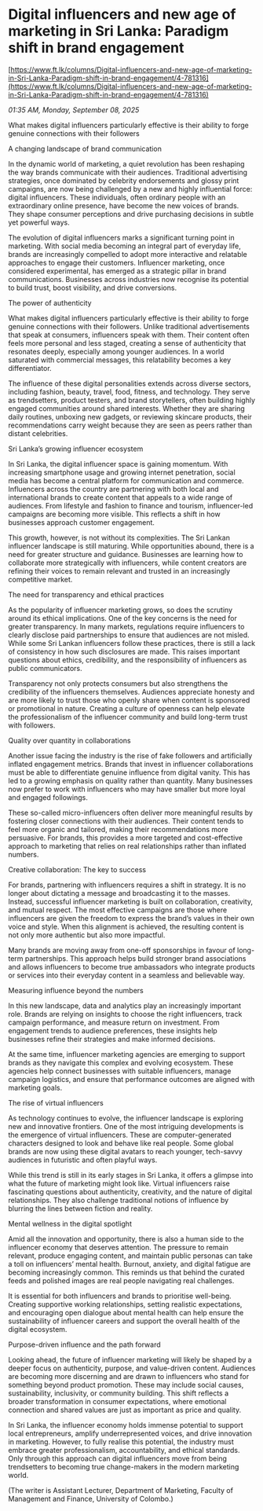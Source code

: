 # Digital influencers and new age of marketing  in Sri Lanka: Paradigm shift in brand engagement

[https://www.ft.lk/columns/Digital-influencers-and-new-age-of-marketing-in-Sri-Lanka-Paradigm-shift-in-brand-engagement/4-781316](https://www.ft.lk/columns/Digital-influencers-and-new-age-of-marketing-in-Sri-Lanka-Paradigm-shift-in-brand-engagement/4-781316)

*01:35 AM, Monday, September 08, 2025*

What makes digital influencers particularly effective is their ability to forge genuine connections with their followers

A changing landscape of brand communication

In the dynamic world of marketing, a quiet revolution has been reshaping the way brands communicate with their audiences. Traditional advertising strategies, once dominated by celebrity endorsements and glossy print campaigns, are now being challenged by a new and highly influential force: digital influencers. These individuals, often ordinary people with an extraordinary online presence, have become the new voices of brands. They shape consumer perceptions and drive purchasing decisions in subtle yet powerful ways.

The evolution of digital influencers marks a significant turning point in marketing. With social media becoming an integral part of everyday life, brands are increasingly compelled to adopt more interactive and relatable approaches to engage their customers. Influencer marketing, once considered experimental, has emerged as a strategic pillar in brand communications. Businesses across industries now recognise its potential to build trust, boost visibility, and drive conversions.

The power of authenticity

What makes digital influencers particularly effective is their ability to forge genuine connections with their followers. Unlike traditional advertisements that speak at consumers, influencers speak with them. Their content often feels more personal and less staged, creating a sense of authenticity that resonates deeply, especially among younger audiences. In a world saturated with commercial messages, this relatability becomes a key differentiator.

The influence of these digital personalities extends across diverse sectors, including fashion, beauty, travel, food, fitness, and technology. They serve as trendsetters, product testers, and brand storytellers, often building highly engaged communities around shared interests. Whether they are sharing daily routines, unboxing new gadgets, or reviewing skincare products, their recommendations carry weight because they are seen as peers rather than distant celebrities.

Sri Lanka’s growing influencer ecosystem

In Sri Lanka, the digital influencer space is gaining momentum. With increasing smartphone usage and growing internet penetration, social media has become a central platform for communication and commerce. Influencers across the country are partnering with both local and international brands to create content that appeals to a wide range of audiences. From lifestyle and fashion to finance and tourism, influencer-led campaigns are becoming more visible. This reflects a shift in how businesses approach customer engagement.

This growth, however, is not without its complexities. The Sri Lankan influencer landscape is still maturing. While opportunities abound, there is a need for greater structure and guidance. Businesses are learning how to collaborate more strategically with influencers, while content creators are refining their voices to remain relevant and trusted in an increasingly competitive market.

The need for transparency and ethical practices

As the popularity of influencer marketing grows, so does the scrutiny around its ethical implications. One of the key concerns is the need for greater transparency. In many markets, regulations require influencers to clearly disclose paid partnerships to ensure that audiences are not misled. While some Sri Lankan influencers follow these practices, there is still a lack of consistency in how such disclosures are made. This raises important questions about ethics, credibility, and the responsibility of influencers as public communicators.

Transparency not only protects consumers but also strengthens the credibility of the influencers themselves. Audiences appreciate honesty and are more likely to trust those who openly share when content is sponsored or promotional in nature. Creating a culture of openness can help elevate the professionalism of the influencer community and build long-term trust with followers.

Quality over quantity in collaborations

Another issue facing the industry is the rise of fake followers and artificially inflated engagement metrics. Brands that invest in influencer collaborations must be able to differentiate genuine influence from digital vanity. This has led to a growing emphasis on quality rather than quantity. Many businesses now prefer to work with influencers who may have smaller but more loyal and engaged followings.

These so-called micro-influencers often deliver more meaningful results by fostering closer connections with their audiences. Their content tends to feel more organic and tailored, making their recommendations more persuasive. For brands, this provides a more targeted and cost-effective approach to marketing that relies on real relationships rather than inflated numbers.

Creative collaboration: The key to success

For brands, partnering with influencers requires a shift in strategy. It is no longer about dictating a message and broadcasting it to the masses. Instead, successful influencer marketing is built on collaboration, creativity, and mutual respect. The most effective campaigns are those where influencers are given the freedom to express the brand’s values in their own voice and style. When this alignment is achieved, the resulting content is not only more authentic but also more impactful.

Many brands are moving away from one-off sponsorships in favour of long-term partnerships. This approach helps build stronger brand associations and allows influencers to become true ambassadors who integrate products or services into their everyday content in a seamless and believable way.

Measuring influence beyond the numbers

In this new landscape, data and analytics play an increasingly important role. Brands are relying on insights to choose the right influencers, track campaign performance, and measure return on investment. From engagement trends to audience preferences, these insights help businesses refine their strategies and make informed decisions.

At the same time, influencer marketing agencies are emerging to support brands as they navigate this complex and evolving ecosystem. These agencies help connect businesses with suitable influencers, manage campaign logistics, and ensure that performance outcomes are aligned with marketing goals.

The rise of virtual influencers

As technology continues to evolve, the influencer landscape is exploring new and innovative frontiers. One of the most intriguing developments is the emergence of virtual influencers. These are computer-generated characters designed to look and behave like real people. Some global brands are now using these digital avatars to reach younger, tech-savvy audiences in futuristic and often playful ways.

While this trend is still in its early stages in Sri Lanka, it offers a glimpse into what the future of marketing might look like. Virtual influencers raise fascinating questions about authenticity, creativity, and the nature of digital relationships. They also challenge traditional notions of influence by blurring the lines between fiction and reality.

Mental wellness in the digital spotlight

Amid all the innovation and opportunity, there is also a human side to the influencer economy that deserves attention. The pressure to remain relevant, produce engaging content, and maintain public personas can take a toll on influencers’ mental health. Burnout, anxiety, and digital fatigue are becoming increasingly common. This reminds us that behind the curated feeds and polished images are real people navigating real challenges.

It is essential for both influencers and brands to prioritise well-being. Creating supportive working relationships, setting realistic expectations, and encouraging open dialogue about mental health can help ensure the sustainability of influencer careers and support the overall health of the digital ecosystem.

Purpose-driven influence and the path forward

Looking ahead, the future of influencer marketing will likely be shaped by a deeper focus on authenticity, purpose, and value-driven content. Audiences are becoming more discerning and are drawn to influencers who stand for something beyond product promotion. These may include social causes, sustainability, inclusivity, or community building. This shift reflects a broader transformation in consumer expectations, where emotional connection and shared values are just as important as price and quality.

In Sri Lanka, the influencer economy holds immense potential to support local entrepreneurs, amplify underrepresented voices, and drive innovation in marketing. However, to fully realise this potential, the industry must embrace greater professionalism, accountability, and ethical standards. Only through this approach can digital influencers move from being trendsetters to becoming true change-makers in the modern marketing world.

(The writer is Assistant Lecturer, Department of Marketing, Faculty of Management and Finance, University of Colombo.)


